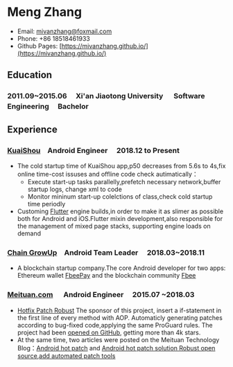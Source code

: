 # Meng Zhang
* Email: mivanzhang@foxmail.com
* Phone:  +86  18518461933
* Github Pages: [https://mivanzhang.github.io/](https://mivanzhang.github.io/)

## Education
### 2011.09~2015.06 　Xi'an Jiaotong University 　 Software Engineering 　Bachelor


## Experience

### [KuaiShou](https://www.kuaishou.com/)　Android Engineer 　2018.12 to Present
* The cold startup time of KuaiShou app,p50 decreases from 5.6s to 4s,fix online time-cost issuses and offline code check autimatically：
   *  Execute start-up tasks parallelly,prefetch necessary network,buffer startup logs, change xml to code
   * Monitor mininum start-up colelctions of class,check cold startup time periodly
* Customing [Flutter](https://flutter.dev/) engine builds,in order to make it as slimer as possible both for Android and iOS.Flutter mixin development,also responsible for the management of mixed page stacks, supporting engine loads on demand

### [Chain GrowUp](https://www.fbee.one/)　Android Team Leader 　2018.03~2018.11
* A blockchain startup company.The core Android developer for two apps: Ethereum wallet [FbeePay](https://www.fbee.one/fbeepay) and the blockchain community [Fbee](https://www.fbee.one/) 

### [Meituan.com](https://www.meituan.com/) 　 Android Engineer 　2015.07 ~2018.03

* [Hotfix Patch Robust](https://github.com/Meituan-Dianping/Robust)   The sponsor of this project, insert a if-statement in the first line of every method with AOP. Automaticly generating patches according to bug-fixed code,applying the same ProGuard rules. The project had been [opened on GitHub](https://github.com/Meituan-Dianping/Robust), getting more than 4k stars.
*  At the same time, two articles were posted on the Meituan Technology Blog：[Android hot patch](https://tech.meituan.com/android_robust.html) and [Android hot patch solution Robust open source,add automated patch tools](https://tech.meituan.com/android_autopatch.html)